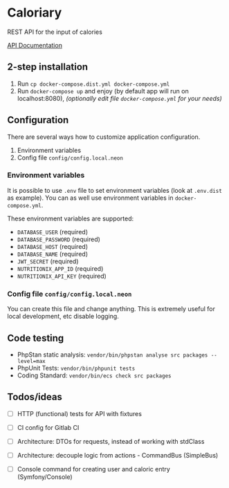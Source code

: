 # Caloriary

REST API for the input of calories

[API Documentation](https://documenter.getpostman.com/view/1523209/RzffKqKp)

## 2-step installation

1. Run `cp docker-compose.dist.yml docker-compose.yml`
2. Run `docker-compose up` and enjoy (by default app will run on localhost:8080), *(optionally edit file `docker-compose.yml` for your needs)*

## Configuration
There are several ways how to customize application configuration.

1. Environment variables
2. Config file `config/config.local.neon`

### Environment variables
It is possible to use `.env` file to set environment variables (look at `.env.dist` as example). You can as well use environment variables in `docker-compose.yml`.

These environment variables are supported:
- `DATABASE_USER` (required)
- `DATABASE_PASSWORD` (required)
- `DATABASE_HOST` (required)
- `DATABASE_NAME` (required)
- `JWT_SECRET` (required)
- `NUTRITIONIX_APP_ID` (required)
- `NUTRITIONIX_API_KEY` (required)

### Config file `config/config.local.neon`
You can create this file and change anything. This is extremely useful for local development, etc disable logging.

## Code testing
- PhpStan static analysis: `vendor/bin/phpstan analyse src packages --level=max`
- PhpUnit Tests: `vendor/bin/phpunit tests` 
- Coding Standard: `vendor/bin/ecs check src packages`

## Todos/ideas
- [ ] HTTP (functional) tests for API with fixtures
- [ ] CI config for Gitlab CI
- [ ] Architecture: DTOs for requests, instead of working with stdClass
- [ ] Architecture: decouple logic from actions - CommandBus (SimpleBus)
- [ ] Console command for creating user and caloric entry (Symfony/Console)

